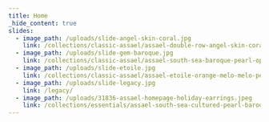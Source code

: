 ```yaml
---
title: Home
_hide_content: true
slides:
  - image_path: /uploads/slide-angel-skin-coral.jpg
    link: /collections/classic-assael/assael-double-row-angel-skin-coral-necklace/
  - image_path: /uploads/slide-gem-baroque.jpg
    link: /collections/classic-assael/assael-south-sea-baroque-pearl-opera-length-necklace/
  - image_path: /uploads/slide-etoile.jpg
    link: /collections/classic-assael/assael-etoile-orange-melo-melo-pendant/
  - image_path: /uploads/slide-legacy.jpg
    link: /legacy/
  - image_path: /uploads/31836-assael-homepage-holiday-earrings.jpeg
    link: /collections/essentials/assael-south-sea-cultured-pearl-baroque-earrings/
---
```

